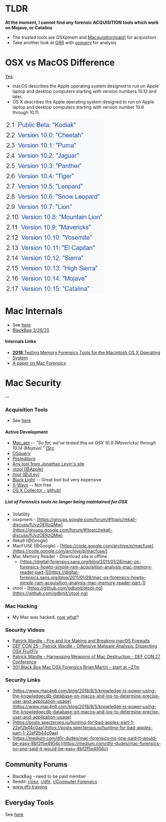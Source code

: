 # TLDR
**At the moment, I cannot find any forensic ACQUISITION tools which work on Mojave, or Catalina**
* The trusted tools are OSXpmem and [Macquisition(paid)](https://www.blackbagtech.com/products/macquisition/) for acquisition
* Take another look at [GRR](https://github.com/google/grr) with [osquery](https://github.com/osquery/osquery) for analysis

# OSX vs MacOS Difference
[Yes](https://www.quora.com/Are-there-differences-between-macOS-and-OS-X):

* macOS describes the Apple operating system designed to run on Apple laptop and desktop computers starting with version numbers 10.12 and later.
* OS X describes the Apple operating system designed to run on Apple laptop and desktop computers starting with version number 10.8 through 10.11.

![macversions.png](macversions.png)

# Mac Internals

- See [here](MacInternals.md)
- [BlackBag 3/26/20](BlackBag_notes_3-26-20.md)

#### Internals Links

* [**2018**:Testing Memory Forensics Tools for the Macintosh
OS X Operating System](https://commons.erau.edu/cgi/viewcontent.cgi?article=1491&context=jdfsl)
* [A paper on Mac Forensics](https://commons.erau.edu/cgi/viewcontent.cgi?article=1491&context=jdfsl)


# Mac Security
--

### Acquisition Tools
- See [here](Acquisition_Tools.md)
	
#### Active Development
* [Mac_apt](https://github.com/ydkhatri/mac_apt) -- *"So far, we've tested this on OSX 10.9 (Mavericks) through 10.14 (Mojave)."* [(Src](https://github.com/ydkhatri/mac_apt/wiki)
* [OSquery](https://github.com/osquery/osquery)
* [Plisteditpro](https://www.fatcatsoftware.com/plisteditpro/) 
* [Any tool from Jonathan Levin's site](newosxbook.com/tools)
* [otool (@Apple)](https://www.unix.com/man-page/osx/1/otool/)
* [jtool (@JLev)](http://www.newosxbook.com/tools/jtool.html)
* [Black Light](https://www.blackbagtech.com/products/blacklight/) -- Great tool but very expensive
* [X-Ways](https://www.x-ways.net/) -- Not free
* [OS X Collector - github!](https://github.com/Yelp/osxcollector)

##### List of Forensics tools no longer being maintained for OSX
* Volatility
* osxpmem - [https://groups.google.com/forum/#!topic/rekall-discuss/fUvzOERzQMw](https://groups.google.com/forum/#!topic/rekall-discuss/fUvzOERzQMw)
* Rekall (@Google)  
* MacFUSE (@Google) - [https://code.google.com/archive/p/macfuse](https://code.google.com/archive/p/macfuse/)
* Mac Memory Reader - Download site is offline
	* [https://digital-forensics.sans.org/blog/2011/01/28/mac-os-forensics-howto-simple-ram-acquisition-analysis-mac-memory-reader-part-1](https://digital-forensics.sans.org/blog/2011/01/28/mac-os-forensics-howto-simple-ram-acquisition-analysis-mac-memory-reader-part-1)
* otool - [https://github.com/gdbinit/otool-ng](https://github.com/gdbinit/otool-ng)

### Mac Hacking

- My Mac was hacked, [now what](mymacwashacked.md)?

### Security Videos

- [Patrick Wardle - Fire and Ice Making and Breaking macOS Firewalls](https://www.youtube.com/watch?v=UlT5KFTMn2k)
- [DEF CON 25 - Patrick Wardle - Offensive Malware Analysis: Dissecting OSX FruitFly
](https://www.youtube.com/watch?v=q7VZtCUphgg&t=1s)
- [Patrick Wardle - Harnessing Weapons of Mac Destruction - DEF CON 27 Conference
](https://www.youtube.com/watch?v=InL3YA_6P6s)
- [301 Black Box Mac OSX Forensics Brian Martin - start at ~27m](https://www.youtube.com/watch?v=AG72W_LVidI)

### Security Links

* [https://www.mac4n6.com/blog/2018/8/5/knowledge-is-power-using-the-knowledgecdb-database-on-macos-and-ios-to-determine-precise-user-and-application-usage](https://www.mac4n6.com/blog/2018/8/5/knowledge-is-power-using-the-knowledgecdb-database-on-macos-and-ios-to-determine-precise-user-and-application-usage)
* [https://posts.specterops.io/hunting-for-bad-apples-part-1-22ef2b44c0aa](https://posts.specterops.io/hunting-for-bad-apples-part-1-22ef2b44c0aa)
* [https://medium.com/dfir-dudes/mac-forensics-no-one-said-it-would-be-easy-8bf2f5e4956c](https://medium.com/dfir-dudes/mac-forensics-no-one-said-it-would-be-easy-8bf2f5e4956c)

## Community Forums
* BlackBag - need to be paid member
* Reddit: [r/osx](https://www.reddit.com/r/osx/), [r/dfir](https://www.reddit.com/r/dfir/), [r/Computer Forensics](https://www.reddit.com/r/computerforensics/)
* www.dfir.training

## Everyday Tools
See [here](everyday_tools.md)
